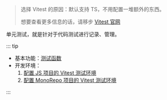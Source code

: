 <PageHeader content="Vitest 单元测试框架" />

> 选择 Vitest 的原因：默认支持 TS，不用配置一堆额外的东西。
>
> 想要查看更多信息的话，请移步 [Vitest 官网](https://cn.vitest.dev/guide/)

单元测试，就是针对于代码测试进行记录、管理。

::: tip

- 基本功能：[测试函数](./function.md)
- 开发环境：
  1. [配置 JS 项目的 Vitest 测试环境](https://github.com/Da222Da/web/blob/master/demo/vitest/js/READNE.md)
  2. [配置 MonoRepo 项目的 Vitest 测试环境](https://github.com/Da222Da/web/tree/master/demo/vitest/monorepo)

:::
